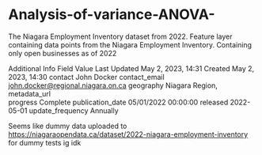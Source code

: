 # Analysis-of-variance-ANOVA-
The Niagara Employment Inventory dataset from 2022. Feature layer containing data points from the Niagara Employment Inventory. Containing only open businesses as of 2022


Additional Info
Field	Value
Last Updated	May 2, 2023, 14:31
Created	May 2, 2023, 14:30
contact	John Docker
contact_email	john.docker@regional.niagara.on.ca
geography	Niagara Region,
metadata_url	
progress	Complete
publication_date	05/01/2022 00:00:00
released	2022-05-01
update_frequency	Annually

Seems like dummy data uploaded to https://niagaraopendata.ca/dataset/2022-niagara-employment-inventory for dummy tests ig idk
